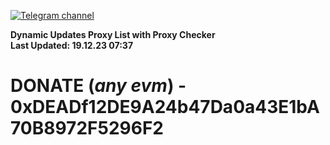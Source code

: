 [![Telegram channel](https://img.shields.io/endpoint?url=https://runkit.io/damiankrawczyk/telegram-badge/branches/master?url=https://t.me/n4z4v0d)](https://t.me/n4z4v0d) 

**Dynamic Updates Proxy List with Proxy Checker**  
**Last Updated: 19.12.23 07:37**

# DONATE (_any evm_) - 0xDEADf12DE9A24b47Da0a43E1bA70B8972F5296F2
